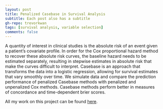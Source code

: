 ```yaml
---
layout: post
title: Penalized Casebase in Survival Analysis
subtitle: Each post also has a subtitle
gh-repo: trevorkwan
tags: [survival analysis, variable selection]
comments: false
---
```


A quantity of interest in clinical studies is the absolute risk of an event given a patient’s covariate profile. In order for the Cox proportional hazard method to recover these absolute risk curves, the baseline hazard needs to be estimated separately, resulting in stepwise estimates in absolute risk that make the curves difficult to interpret. Casebase is an approach that transforms the data into a logistic regression, allowing for survival estimates that vary smoothly over time. We simulate data and compare the prediction performance of penalized Casebase methods with penalized and unpenalized Cox methods. Casebase methods perform better in measures of concordance and time-dependent brier scores.

All my work on this project can be found [here](https://github.com/trevorkwan/Penalized-Casebase-in-Survival-Analysis-MSc-Project).
